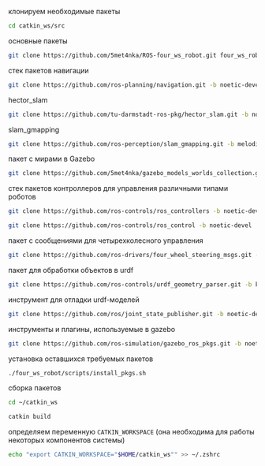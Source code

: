 клонируем необходимые пакеты

```bash
cd catkin_ws/src
```

основные пакеты

```bash
git clone https://github.com/5met4nka/ROS-four_ws_robot.git four_ws_robot
```

стек пакетов навигации

```bash
git clone https://github.com/ros-planning/navigation.git -b noetic-devel
```

hector_slam

```bash
git clone https://github.com/tu-darmstadt-ros-pkg/hector_slam.git -b noetic-devel
```

slam_gmapping

```bash
git clone https://github.com/ros-perception/slam_gmapping.git -b melodic-devel
```

пакет с мирами в Gazebo

```bash
git clone https://github.com/5met4nka/gazebo_models_worlds_collection.git -b main
```

стек пакетов контроллеров для управления различными типами роботов

```bash
git clone https://github.com/ros-controls/ros_controllers -b noetic-devel
```

```bash
git clone https://github.com/ros-controls/ros_control -b noetic-devel
```

пакет с сообщениями для четырехколесного управления

```bash
git clone https://github.com/ros-drivers/four_wheel_steering_msgs.git -b master
```

пакет для обработки объектов в urdf

```bash
git clone https://github.com/ros-controls/urdf_geometry_parser.git -b kinetic-devel
```

инструмент для отладки urdf-моделей

```bash
git clone https://github.com/ros/joint_state_publisher.git -b noetic-devel
```

инструменты и плагины, используемые в gazebo

```bash
git clone https://github.com/ros-simulation/gazebo_ros_pkgs.git -b noetic-devel
```

установка оставшихся требуемых пакетов

```bash
./four_ws_robot/scripts/install_pkgs.sh
```

сборка пакетов

```bash
cd ~/catkin_ws
```

```bash
catkin build
```

определяем переменную `CATKIN_WORKSPACE` (она необходима для работы некоторых компонентов системы)

```bash
echo "export CATKIN_WORKSPACE="$HOME/catkin_ws"" >> ~/.zshrc
```
